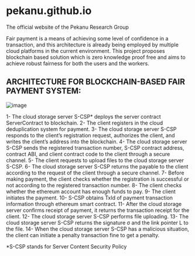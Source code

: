 # pekanu.github.io
The official website of the Pekanu Research Group

Fair payment is a means of achieving some level of confidence in a transaction, and this architecture is already being employed by multiple cloud platforms in the current environment. This project proposes blockchain based solution which is zero knowledge proof free and aims to achieve robust fairness for both the users and the workers.

## ARCHITECTURE FOR BLOCKCHAIN-BASED FAIR PAYMENT SYSTEM:
![image](https://user-images.githubusercontent.com/93195979/194738849-8a811686-e167-4786-996a-c7a4522c43a8.png)

1- The cloud storage server S-CSP* deploys the server contract ServerContract to blockchain.
2- The client registers in the cloud deduplication system for payment.
3- The cloud storage server S-CSP responds to the client’s registration request, authorizes the client, and writes the client’s address into the blockchain.
4- The cloud storage server S-CSP sends the registered transaction number, S-CSP contract address, contract ABI, and client contract code to the client through a secure channel.
5- The client requests to upload files to the cloud storage server S-CSP.
6- The cloud storage server S-CSP returns the payable to the client according to the request of the client through a secure channel.
7- Before making payment, the client checks whether the registration is successful or not according to the registered transaction number.
8- The client checks whether the ethereum account has enough funds to pay.
9- The client initiates the payment.
10- S-CSP obtains TxId of payment transaction information through ethereum smart contract.
11- After the cloud storage server confirms receipt of payment, it returns the transaction receipt for the client.
12- The cloud storage server S-CSP performs file uploading.
13- The cloud storage server S-CSP returns the signature σ and the link pointer L to the file.
14- When the cloud storage server S-CSP has a malicious situation, the client can initiate a penalty transaction fine to get a penalty.

*S-CSP stands for Server Content Security Policy
